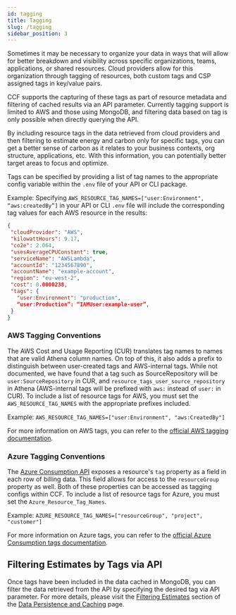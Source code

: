 ```yaml
---
id: tagging
title: Tagging
slug: /tagging
sidebar_position: 3
---
```


Sometimes it may be necessary to organize your data in ways that will allow for better breakdown and visibility across specific organizations, teams, applications, or shared resources. Cloud providers allow for this organization through tagging of resources, both custom tags and CSP assigned tags in key/value pairs. 

CCF supports the capturing of these tags as part of resource metadata and filtering of cached results via an API parameter. Currently tagging support is limited to AWS and those using MongoDB, and filtering data based on tag is only possible when directly querying the API.

By including resource tags in the data retrieved from cloud providers and then filtering to estimate energy and carbon only for specific tags, you can get a better sense of carbon as it relates to your business contexts, org structure, applications, etc. With this information, you can potentially better target areas to focus and optimize.

Tags can be specified by providing a list of tag names to the appropriate config variable within the `.env` file of your API or CLI package.

Example: Specifying `AWS_RESOURCE_TAG_NAMES=["user:Environment", “aws:createdBy”]` in your API or CLI `.env` file will include the corresponding tag values for each AWS resource in the results:
```JSON
{
 "cloudProvider": "AWS",
 "kilowattHours": 9.17,
 "co2e": 2.064,
 "usesAverageCPUConstant": true,
 "serviceName": "AWSLambda",
 "accountId": "1234567890",
 "accountName": "example-account",
 "region": "eu-west-2",
 "cost": 0.0000238,
 "tags": {
   "user:Environment": "production",
   “user:Production”: “IAMUser:example-user”,
 }
}
```

### AWS Tagging Conventions
The AWS Cost and Usage Reporting (CUR) translates tag names to names that are valid Athena column names. On top of this, it also adds a prefix to distinguish between user-created tags and AWS-internal tags. While not documented, we have found that a tag such as SourceRepository will be `user:SourceRepository` in CUR, and `resource_tags_user_source_repository` in Athena (AWS-internal tags will be prefixed with `aws:` instead of `user:` in CUR).
To include a list of resource tags for AWS, you must set the `AWS_RESOURCE_TAG_NAMES` with the appropriate prefixes included.

Example:
`AWS_RESOURCE_TAG_NAMES=["user:Environment", "aws:CreatedBy"]`

For more information on AWS tags, you can refer to the [official AWS tagging documentation](https://docs.aws.amazon.com/general/latest/gr/aws_tagging.html).

### Azure Tagging Conventions
The [Azure Consumption API](https://learn.microsoft.com/en-us/rest/api/consumption/) exposes a resource's `tag` property as a field in each row of billing data. This field allows for access to the `resourceGroup` property as well.
Both of these properties can be accessed as tagging configs within CCF. To include a list of resource tags for Azure, you must set the `Azure_Resource_Tag_Names`.

Example: `AZURE_RESOURCE_TAG_NAMES=["resourceGroup", "project", "customer"]`

For more information on Azure tags, you can refer to the [official Azure Consumption tags documentation](https://learn.microsoft.com/en-us/rest/api/consumption/tags/get?source=recommendations&tabs=HTTP).

## Filtering Estimates by Tags via API
Once tags have been included in the data cached in MongoDB, you can filter the data retrieved from the API by specifying the desired tag via API parameter. For more details, please visit the [Filtering Estimates](docs/ConfigurationOptions/DataPersistenceAndCaching.md/#filtering-estimates) section of the [Data Persistence and Caching](docs/ConfigurationOptions/DataPersistenceAndCaching.md) page.  